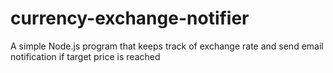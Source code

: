 # currency-exchange-notifier
A simple Node.js program that keeps track of exchange rate and send email notification if target price is reached
